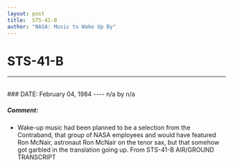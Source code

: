 ```yaml
---
layout: post
title:  STS-41-B
author: "NASA: Music to Wake Up By"
---
```


# STS-41-B
----
<br/>
### DATE: February 04, 1984
----
n/a by n/a

##### Comment:
* Wake-up music had been planned to be a selection from the Contraband, that group of NASA employees and would have featured Ron McNair, astronaut Ron McNair on the tenor sax, but that somehow got garbled in the translation going up. From STS-41-B AIR/GROUND TRANSCRIPT
